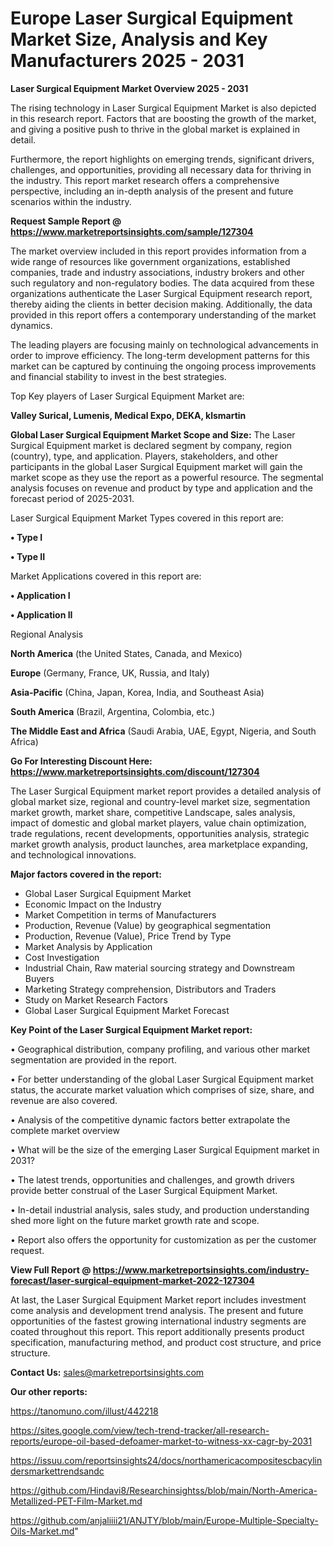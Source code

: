 # Europe Laser Surgical Equipment Market Size, Analysis and Key Manufacturers 2025 - 2031

<Strong> Laser Surgical Equipment Market Overview 2025 - 2031</strong>

The rising technology in Laser Surgical Equipment Market is also depicted in this research report. Factors that are boosting the growth of the market, and giving a positive push to thrive in the global market is explained in detail.

Furthermore, the report highlights on emerging trends, significant drivers, challenges, and opportunities, providing all necessary data for thriving in the industry. This report market research offers a comprehensive perspective, including an in-depth analysis of the present and future scenarios within the industry.

<strong>Request Sample Report @ <a href=https://www.marketreportsinsights.com/sample/127304>https://www.marketreportsinsights.com/sample/127304</a></strong>

The market overview included in this report provides information from a wide range of resources like government organizations, established companies, trade and industry associations, industry brokers and other such regulatory and non-regulatory bodies. The data acquired from these organizations authenticate the Laser Surgical Equipment research report, thereby aiding the clients in better decision making. Additionally, the data provided in this report offers a contemporary understanding of the market dynamics.

The leading players are focusing mainly on technological advancements in order to improve efficiency. The long-term development patterns for this market can be captured by continuing the ongoing process improvements and financial stability to invest in the best strategies.

Top Key players of Laser Surgical Equipment Market are:

<strong>Valley Surical, Lumenis, Medical Expo, DEKA, klsmartin</strong>

<strong><b>Global Laser Surgical Equipment Market Scope and Size:</b></strong>
The Laser Surgical Equipment market is declared segment by company, region (country), type, and application. Players, stakeholders, and other participants in the global Laser Surgical Equipment market will gain the market scope as they use the report as a powerful resource. The segmental analysis focuses on revenue and product by type and application and the forecast period of 2025-2031.

Laser Surgical Equipment Market Types covered in this report are:

<strong>• Type I

• Type II</strong>

Market Applications covered in this report are:

<strong>• Application I

• Application II</strong> 

Regional Analysis

<strong>North America</strong> (the United States, Canada, and Mexico)

<strong>Europe</strong> (Germany, France, UK, Russia, and Italy)

<strong>Asia-Pacific</strong> (China, Japan, Korea, India, and Southeast Asia)

<strong>South America</strong> (Brazil, Argentina, Colombia, etc.)

<strong>The Middle East and Africa</strong> (Saudi Arabia, UAE, Egypt, Nigeria, and South Africa)

<strong>Go For Interesting Discount Here: <a href=https://www.marketreportsinsights.com/discount/127304>https://www.marketreportsinsights.com/discount/127304</a></strong>

The Laser Surgical Equipment market report provides a detailed analysis of global market size, regional and country-level market size, segmentation market growth, market share, competitive Landscape, sales analysis, impact of domestic and global market players, value chain optimization, trade regulations, recent developments, opportunities analysis, strategic market growth analysis, product launches, area marketplace expanding, and technological innovations.

<strong><b>Major factors covered in the report:</b></strong>
<ul>
  <li>Global Laser Surgical Equipment Market </li>
  <li>Economic Impact on the Industry</li>
  <li>Market Competition in terms of Manufacturers</li>
  <li>Production, Revenue (Value) by geographical segmentation</li>
  <li>Production, Revenue (Value), Price Trend by Type</li>
  <li>Market Analysis by Application</li>
  <li>Cost Investigation</li>
  <li>Industrial Chain, Raw material sourcing strategy and Downstream Buyers</li>
  <li>Marketing Strategy comprehension, Distributors and Traders</li>
  <li>Study on Market Research Factors</li>
  <li>Global Laser Surgical Equipment Market Forecast</li>
</ul>

<strong><b>Key Point of the Laser Surgical Equipment Market report:</b></strong>

• Geographical distribution, company profiling, and various other market segmentation are provided in the report.

• For better understanding of the global Laser Surgical Equipment market status, the accurate market valuation which comprises of size, share, and revenue are also covered.

• Analysis of the competitive dynamic factors better extrapolate the complete market overview

• What will be the size of the emerging Laser Surgical Equipment market in 2031?

• The latest trends, opportunities and challenges, and growth drivers provide better construal of the Laser Surgical Equipment Market.

• In-detail industrial analysis, sales study, and production understanding shed more light on the future market growth rate and scope.

• Report also offers the opportunity for customization as per the customer request.

<strong><b>View Full Report @ <a href=https://www.marketreportsinsights.com/industry-forecast/laser-surgical-equipment-market-2022-127304>https://www.marketreportsinsights.com/industry-forecast/laser-surgical-equipment-market-2022-127304</a></b></strong>


At last, the Laser Surgical Equipment Market report includes investment come analysis and development trend analysis. The present and future opportunities of the fastest growing international industry segments are coated throughout this report. This report additionally presents product specification, manufacturing method, and product cost structure, and price structure.

<strong>Contact Us:</strong>
sales@marketreportsinsights.com

<strong>Our other reports:</strong>

<a href=https://tanomuno.com/illust/442218>https://tanomuno.com/illust/442218</a>

<a href=https://sites.google.com/view/tech-trend-tracker/all-research-reports/europe-oil-based-defoamer-market-to-witness-xx-cagr-by-2031>https://sites.google.com/view/tech-trend-tracker/all-research-reports/europe-oil-based-defoamer-market-to-witness-xx-cagr-by-2031</a>

<a href=https://issuu.com/reportsinsights24/docs/northamericacompositescbacylindersmarkettrendsandc>https://issuu.com/reportsinsights24/docs/northamericacompositescbacylindersmarkettrendsandc</a>

<a href=https://github.com/Hindavi8/Researchinsightss/blob/main/North-America-Metallized-PET-Film-Market.md>https://github.com/Hindavi8/Researchinsightss/blob/main/North-America-Metallized-PET-Film-Market.md</a>

<a href=https://github.com/anjaliiii21/ANJTY/blob/main/Europe-Multiple-Specialty-Oils-Market.md>https://github.com/anjaliiii21/ANJTY/blob/main/Europe-Multiple-Specialty-Oils-Market.md</a>"
